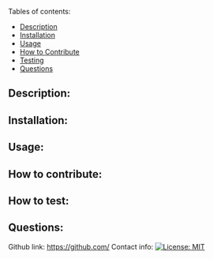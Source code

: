 

Tables of contents:
- [Description](#description)
- [Installation](#installation)
- [Usage](#usage)
- [How to Contribute](#how-to-contribute)
- [Testing](#how-to-test)
- [Questions](#questions)

## Description:


## Installation:


## Usage:


## How to contribute:


## How to test:


## Questions:


Github link: https://github.com/
Contact info: 
[![License: MIT](https://img.shields.io/badge/License-MIT-yellow.svg)](https://opensource.org/licenses/MIT)

